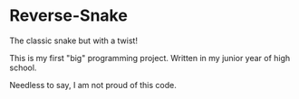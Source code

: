 # Reverse-Snake

The classic snake but with a twist!

This is my first "big" programming project. Written in my junior year of high school.

Needless to say, I am not proud of this code.
